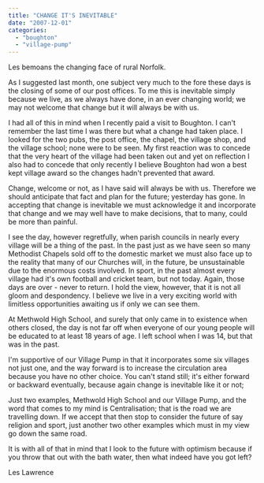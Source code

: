 ```yaml
---
title: "CHANGE IT'S INEVITABLE"
date: "2007-12-01"
categories: 
  - "boughton"
  - "village-pump"
---
```


Les bemoans the changing face of rural Norfolk.

As I suggested last month, one subject very much to the fore these days is the closing of some of our post offices. To me this is inevitable simply because we live, as we always have done, in an ever changing world; we may not welcome that change but it will always be with us.

I had all of this in mind when I recently paid a visit to Boughton. I can't remember the last time I was there but what a change had taken place. I looked for the two pubs, the post office, the chapel, the village shop, and the village school; none were to be seen. My first reaction was to concede that the very heart of the village had been taken out and yet on reflection I also had to concede that only recently I believe Boughton had won a best kept village award so the changes hadn't prevented that award.

Change, welcome or not, as I have said will always be with us. Therefore we should anticipate that fact and plan for the future; yesterday has gone. In accepting that change is inevitable we must acknowledge it and incorporate that change and we may well have to make decisions, that to many, could be more than painful.

I see the day, however regretfully, when parish councils in nearly every village will be a thing of the past. In the past just as we have seen so many Methodist Chapels sold off to the domestic market we must also face up to the reality that many of our Churches will, in the future, be unsustainable due to the enormous costs involved. In sport, in the past almost every village had it's own football and cricket team, but not today. Again, those days are over - never to return. I hold the view, however, that it is not all gloom and despondency. I believe we live in a very exciting world with limitless opportunities awaiting us if only we can see them.

At Methwold High School, and surely that only came in to existence when others closed, the day is not far off when everyone of our young people will be educated to at least 18 years of age. I left school when I was 14, but that was in the past.

I'm supportive of our Village Pump in that it incorporates some six villages not just one, and the way forward is to increase the circulation area because you have no other choice. You can't stand still; it's either forward or backward eventually, because again change is inevitable like it or not;

Just two examples, Methwold High School and our Village Pump, and the word that comes to my mind is Centralisation; that is the road we are travelling down. If we accept that then stop to consider the future of say religion and sport, just another two other examples which must in my view go down the same road.

It is with all of that in mind that I look to the future with optimism because if you throw that out with the bath water, then what indeed have you got left?

Les Lawrence
